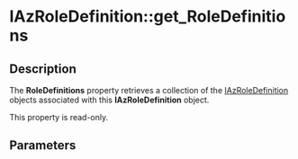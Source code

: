 # IAzRoleDefinition::get_RoleDefinitions

## Description

The **RoleDefinitions** property retrieves a collection of the [IAzRoleDefinition](https://learn.microsoft.com/windows/desktop/api/azroles/nn-azroles-iazroledefinition) objects associated with this **IAzRoleDefinition** object.

This property is read-only.

## Parameters